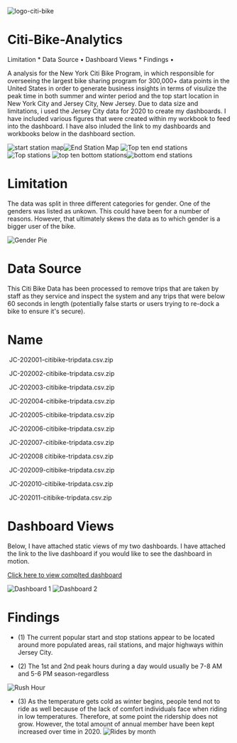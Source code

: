 ![logo-citi-bike](https://user-images.githubusercontent.com/66078772/103143183-045c4180-46d7-11eb-88dd-996fd792b5a6.png)

# Citi-Bike-Analytics

  Limitation *
  Data Source •
  Dashboard Views *
  Findings •
  
 

A analysis for the New York Citi Bike Program, in which responsible for overseeing the largest bike sharing program for 300,000+ data points in the United States
in order to generate business insights in terms of visulize the peak time in both summer and winter period and the top start location in New York City and Jersey City, New Jersey.  Due to data size and limitations, i used the Jersey City data for 2020 to create my dashboards. I have included various figures that were created within my workbook to feed into the dashboard.  I have also inluded the link to my dashboards and workbooks below in the dashboard section. 



![start station map](https://user-images.githubusercontent.com/66078772/103143190-0920f580-46d7-11eb-9d37-6b96dcf3beaa.PNG)![End Station Map](https://user-images.githubusercontent.com/66078772/103143178-f7d7e900-46d6-11eb-81a4-05da707901cb.PNG)
![Top ten end stations](https://user-images.githubusercontent.com/66078772/103143159-d971ed80-46d6-11eb-8764-6767936c9977.PNG)
![Top stations](https://user-images.githubusercontent.com/66078772/103143196-1211c700-46d7-11eb-9892-ddc2aad31a2c.PNG)
![top ten bottom stations](https://user-images.githubusercontent.com/66078772/103143197-1342f400-46d7-11eb-8eda-c7029fe7ccff.PNG)![bottom end stations](https://user-images.githubusercontent.com/66078772/103143168-e1ca2880-46d6-11eb-8dc4-c0058b57786d.PNG)


# Limitation
The data was split in three different categories for gender.  One of the genders was listed as unkown.  This could have been for a number of reasons.  However, that ultimately skews the data as to which gender is a bigger user of the bike. 

![Gender Pie](https://user-images.githubusercontent.com/66078772/103143182-03c3ab00-46d7-11eb-8bb2-e8cba4f35f8e.PNG)

# Data Source

This Citi Bike Data has been processed to remove trips that are taken by staff as they service and inspect the system and any trips that were below 60 seconds in length
(potentially false starts or users trying to re-dock a bike to ensure it's secure).




# Name

 JC-202001-citibike-tripdata.csv.zip



 JC-202002-citibike-tripdata.csv.zip



 JC-202003-citibike-tripdata.csv.zip



 JC-202004-citibike-tripdata.csv.zip



 JC-202005-citibike-tripdata.csv.zip



 JC-202006-citibike-tripdata.csv.zip



 JC-202007-citibike-tripdata.csv.zip



 JC-202008 citibike-tripdata.csv.zip



 JC-202009-citibike-tripdata.csv.zip



 JC-202010-citibike-tripdata.csv.zip



 JC-202011-citibike-tripdata.csv.zip

# Dashboard Views
Below, I have attached static views of my two dashboards.  I have attached the link to the live dashboard if you would like to see the dashboard in motion. 

[Click here to view complted dashboard](https://public.tableau.com/profile/jeremy.m.jones#!/vizhome/CitiBikeDashboard-Homework20/Dashboard1?publish=yes)

![Dashboard 1](https://user-images.githubusercontent.com/66078772/103143170-e2fb5580-46d6-11eb-9007-5385bd9cbc5b.PNG)
![Dashboard 2](https://user-images.githubusercontent.com/66078772/103143174-edb5ea80-46d6-11eb-8e24-840bcfba8e6d.PNG)



# Findings

* (1) The current popular start and stop stations appear to be located around more populated areas, rail stations, and major highways within Jersey City. 


* (2) The 1st and 2nd peak hours during a day would usually be 7-8 AM and 5-6 PM season-regardless

![Rush Hour](https://user-images.githubusercontent.com/66078772/103143189-07efc880-46d7-11eb-80cc-62d8bbc2e46d.PNG)

* (3) As the temperature gets cold as winter begins, people tend not to ride as well because of the lack of comfort individuals face when riding in low temperatures. Therefore, at some point the ridership does not grow. However, the total amount of annual member have been kept increased over time in 2020.
![Rides by month](https://user-images.githubusercontent.com/66078772/103143186-06260500-46d7-11eb-8f51-5b60773c5912.PNG)